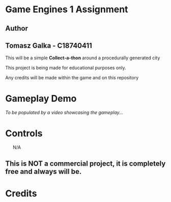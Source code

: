 <h1>Game Engines 1 Assignment</h1>
<h2>Author</h2>
<h2>Tomasz Galka - C18740411</h2>

<p>This will be a simple <b>Collect-a-thon</b> around a procedurally generated city</p>
<p>This project is being made for educational purposes only.</p>
<p>Any credits will be made within the game and on this repository</p>


<h1>Gameplay Demo</h1>
<i>To be populated by a video showcasing the gameplay...</i>

<h1>Controls</h1>
<ul>
 N/A
</ul>

<h2>This is <b>NOT</b> a commercial project, it is completely free and always will be.</h2>
<h1>Credits</h1>
<ul>
 <N/A
</ul>
